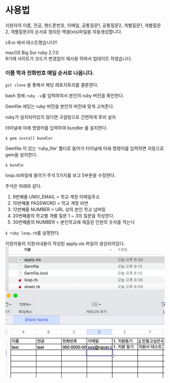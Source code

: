 사용법 
===

지원자의 이름, 전공, 핸드폰번호, 이메일, 공통질문1, 공통질문2, 개별질문1, 개별질문2, 개별질문3의 순서로 정리된 엑셀(xls)파일을 자동생성합니다. 

c9.io 에서 테스트했습니다!!  


macOS Big Sur ruby 2.7.0  
9기때 사이트가 코드가 변경없이 재사용 하여서 업데이트 하였습니다. 

### 이름 학과 전화번호 메일 순서로 나옵니다.  

`git clone` 을 통해서 해당 레포지토리를 클론한다.  

bash 창에 `ruby -v`를 입력하여서 본인의 ruby 버전을 확인한다.  

Gemfile 에있는 ruby 버전을 본인의 버전에 맞게 고쳐준다.  

ruby가 설치되어있지 않다면 구글링으로 간편하게 루비 설치  

터미널에 아래 명령어를 입력하여 bundler 를 설치한다.  

`$ gem install bundler`

Gemfile 이 있는 'ruby_file' 폴더로 들어가 터미널에 아래 명령어를 입력하면 자동으로 gem을 설치한다.  

`$ bundle`   

loop.rb파일에 들어가 주석 5가지를 보고 5부분을 수정한다.  

주석은 아래와 같다.  

1. 9번째줄 UNIV_EMAIL = 학교 계정 이메일주소
2. 10번째줄 PASSWORD = 학교 계정 비번
3. 12번째줄 NUMBER = URL 상의 본인 학교 넘버링
4. 20번째줄의 학교별 개별 질문 1 ~ 3의 질문을 작성한다. 
5. 30번째줄의 NUMBER = 본인학교에 제출된 인원의 숫자를 적는다

`$ ruby loop.rb`를 실행한다.  

지원자들의 지원서내용이 작성된 apply.xls 파일이 생성되어있다.  
![결과](test.png)  
